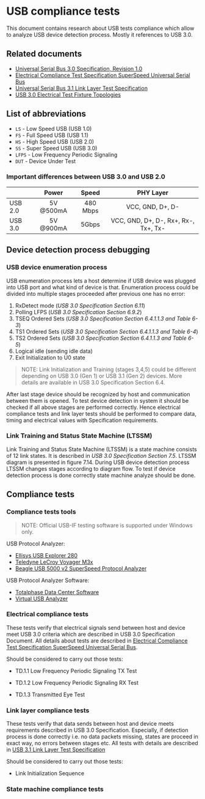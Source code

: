# USB compliance tests

This document contains research about USB tests compliance which allow to
analyze USB device detection process. Mostly it references to USB 3.0.

## Related documents

- [Universal Serial Bus 3.0 Specification, Revision 1.0](https://www.usb.org/document-library/usb-32-specification-released-september-22-2017-and-ecns)
- [Electrical Compliance Test Specification SuperSpeed Universal Serial Bus](https://www.usb.org/sites/default/files/SuperSpeedPHYComplianceTest_Spec1_0a.pdf)
- [Universal Serial Bus 3.1 Link Layer Test Specification](https://www.usb.org/sites/default/files/USB_3_1_Link_Layer_Test_Specification_2018_01_02.pdf)
- [USB 3.0 Electrical Test Fixture Topologies](https://www.usb.org/sites/default/files/documents/superspeedtesttopologies.pdf)


## List of abbreviations

- `LS` - Low Speed USB (USB 1.0)
- `FS` - Full Speed USB (USB 1.1)
- `HS` - High Speed USB (USB 2.0)
- `SS` - Super Speed USB (USB 3.0)
- `LFPS` - Low Frequency Periodic Signaling
- `DUT` - Device Under Test


### Important differences between USB 3.0 and USB 2.0

|               | Power         | Speed   | PHY Layer                           
| ------------- |:-------------:|:-------:|:-----------------------------------:
| USB 2.0       | 5V @500mA     | 480 Mbps| VCC, GND, D+, D-                         
| USB 3.0       | 5V @900mA     |  5Gbps  | VCC, GND, D+, D-, Rx+, Rx-, Tx+, Tx-



## Device detection process debugging

### USB device enumeration process

USB enumeration process lets a host determine if USB device was plugged into USB
port and what kind of device is that. Enumeration process could be divided into
multiple stages proceeded after previous one has no error:

  1. RxDetect mode (*USB 3.0 Specification Section 6.11*)
  2. Polling LFPS (*USB 3.0 Specification Section 6.9.2*)
  3. TSEQ Ordered Sets (*USB 3.0 Specification Section 6.4.1.1.3 and Table 6-3*)
  4. TS1 Ordered Sets (*USB 3.0 Specification Section 6.4.1.1.3 and Table 6-4*)
  5. TS2 Ordered Sets (*USB 3.0 Specification Section 6.4.1.1.3 and Table 6-5*)
  6. Logical idle (sending idle data)
  7. Exit Initialization to U0 state

  >NOTE: Link Initialization and Training (stages 3,4,5) could be different
  depending on USB 3.0 (Gen 1) or USB 3.1 (Gen 2) devices. More details are
  available in USB 3.0 Specification Section 6.4.

After last stage device should be recognized by host and communication between
them is opened. To test device detection in system it should be checked if all
above stages are performed correctly. Hence electrical compliance tests and link
layer tests should be performed to compare data, timing and electrical values
with Specification requirements.


### Link Training and Status State Machine (LTSSM)

Link Training and Status State Machine (LTSSM) is a state machine consists of 12
link states. It is described in *USB 3.0 Specification Section 7.5*. LTSSM
diagram is presented in figure 7.14. During USB device detection process LTSSM
changes stages according to diagram flow. To test if device detection process is
done correctly state machine analyze should be done.


## Compliance tests


### Compliance tests tools

>NOTE: Official USB-IF testing software is supported under Windows only.

USB Protocol Analyzer:

- [Ellisys USB Explorer 280](https://www.ellisys.com/products/usbex280/index.php)
- [Teledyne LeCroy Voyager M3x](https://teledynelecroy.com/protocolanalyzer/usb/voyager-m3x)
- [Beagle USB 5000 v2 SuperSpeed Protocol Analyzer](https://www.totalphase.com/products/beagle-usb5000-v2-ultimate/)

USB Protocol Analyzer Software:

- [Totalphase Data Center Software](https://www.totalphase.com/products/data-center/)
- [Virtual USB Analyzer](http://vusb-analyzer.sourceforge.net/)


### Electrical compliance tests

These tests verify that electrical signals send between host and device meet USB 3.0
criteria which are described in USB 3.0 Specification Document. All details
about tests are described in [Electrical Compliance Test Specification SuperSpeed Universal Serial Bus](https://www.usb.org/sites/default/files/SuperSpeedPHYComplianceTest_Spec1_0a.pdf).

Should be considered to carry out those tests:

- TD.1.1 Low Frequency Periodic Signaling TX Test

- TD.1.2 Low Frequency Periodic Signaling RX Test

- TD.1.3 Transmitted Eye Test


### Link layer compliance tests

These tests verify that data sends between host and device meets requirements
described in USB 3.0 Specification. Especially, if detection process is done
correctly i.e. no data packets missing, states are proceed in exact way, no
errors between stages etc. All tests with details are described in [USB 3.1 Link Layer Test Specification](https://www.usb.org/sites/default/files/USB_3_1_Link_Layer_Test_Specification_2018_01_02.pdf)

Should be considered to carry out those tests:

- Link Initialization Sequence

### State machine compliance tests
